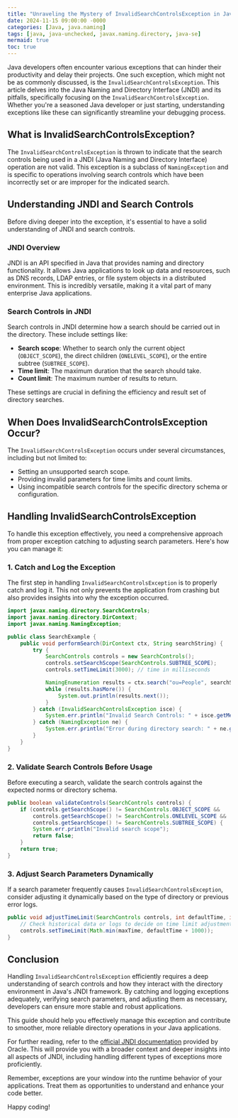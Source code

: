 ```yaml
---
title: "Unraveling the Mystery of InvalidSearchControlsException in Java: A Comprehensive Guide"
date: 2024-11-15 09:00:00 -0000
categories: [Java, java.naming]
tags: [java, java-unchecked, javax.naming.directory, java-se]
mermaid: true
toc: true
---
```



Java developers often encounter various exceptions that can hinder their productivity and delay their projects. One such exception, which might not be as commonly discussed, is the `InvalidSearchControlsException`. This article delves into the Java Naming and Directory Interface (JNDI) and its pitfalls, specifically focusing on the `InvalidSearchControlsException`. Whether you're a seasoned Java developer or just starting, understanding exceptions like these can significantly streamline your debugging process.

## What is InvalidSearchControlsException?

The `InvalidSearchControlsException` is thrown to indicate that the search controls being used in a JNDI (Java Naming and Directory Interface) operation are not valid. This exception is a subclass of `NamingException` and is specific to operations involving search controls which have been incorrectly set or are improper for the indicated search.

## Understanding JNDI and Search Controls

Before diving deeper into the exception, it's essential to have a solid understanding of JNDI and search controls.

### JNDI Overview 

JNDI is an API specified in Java that provides naming and directory functionality. It allows Java applications to look up data and resources, such as DNS records, LDAP entries, or file system objects in a distributed environment. This is incredibly versatile, making it a vital part of many enterprise Java applications.

### Search Controls in JNDI

Search controls in JNDI determine how a search should be carried out in the directory. These include settings like:

- **Search scope**: Whether to search only the current object (`OBJECT_SCOPE`), the direct children (`ONELEVEL_SCOPE`), or the entire subtree (`SUBTREE_SCOPE`).
- **Time limit**: The maximum duration that the search should take.
- **Count limit**: The maximum number of results to return.

These settings are crucial in defining the efficiency and result set of directory searches.

## When Does InvalidSearchControlsException Occur?

The `InvalidSearchControlsException` occurs under several circumstances, including but not limited to:

- Setting an unsupported search scope.
- Providing invalid parameters for time limits and count limits.
- Using incompatible search controls for the specific directory schema or configuration.

## Handling InvalidSearchControlsException

To handle this exception effectively, you need a comprehensive approach from proper exception catching to adjusting search parameters. Here's how you can manage it:

### 1. Catch and Log the Exception

The first step in handling `InvalidSearchControlsException` is to properly catch and log it. This not only prevents the application from crashing but also provides insights into why the exception occurred.

```java
import javax.naming.directory.SearchControls;
import javax.naming.directory.DirContext;
import javax.naming.NamingException;

public class SearchExample {
    public void performSearch(DirContext ctx, String searchString) {
        try {
            SearchControls controls = new SearchControls();
            controls.setSearchScope(SearchControls.SUBTREE_SCOPE);
            controls.setTimeLimit(3000); // time in milliseconds

            NamingEnumeration results = ctx.search("ou=People", searchString, controls);
            while (results.hasMore()) {
                System.out.println(results.next());
            }
        } catch (InvalidSearchControlsException isce) {
            System.err.println("Invalid Search Controls: " + isce.getMessage());
        } catch (NamingException ne) {
            System.err.println("Error during directory search: " + ne.getMessage());
        }
    }
}
```

### 2. Validate Search Controls Before Usage

Before executing a search, validate the search controls against the expected norms or directory schema.

```java
public boolean validateControls(SearchControls controls) {
    if (controls.getSearchScope() != SearchControls.OBJECT_SCOPE &&
        controls.getSearchScope() != SearchControls.ONELEVEL_SCOPE &&
        controls.getSearchScope() != SearchControls.SUBTREE_SCOPE) {
        System.err.println("Invalid search scope");
        return false;
    }
    return true;
}
```

### 3. Adjust Search Parameters Dynamically

If a search parameter frequently causes `InvalidSearchControlsException`, consider adjusting it dynamically based on the type of directory or previous error logs.

```java
public void adjustTimeLimit(SearchControls controls, int defaultTime, int maxTime) {
    // Check historical data or logs to decide on time limit adjustment
    controls.setTimeLimit(Math.min(maxTime, defaultTime + 1000));
}
```

## Conclusion

Handling `InvalidSearchControlsException` efficiently requires a deep understanding of search controls and how they interact with the directory environment in Java's JNDI framework. By catching and logging exceptions adequately, verifying search parameters, and adjusting them as necessary, developers can ensure more stable and robust applications.

This guide should help you effectively manage this exception and contribute to smoother, more reliable directory operations in your Java applications.

For further reading, refer to the [official JNDI documentation](https://docs.oracle.com/javase/8/docs/technotes/guides/jndi/) provided by Oracle. This will provide you with a broader context and deeper insights into all aspects of JNDI, including handling different types of exceptions more proficiently.

Remember, exceptions are your window into the runtime behavior of your applications. Treat them as opportunities to understand and enhance your code better.

Happy coding!
